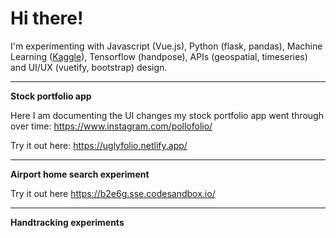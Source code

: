 # Hi there!

I'm experimenting with Javascript (Vue.js), Python (flask, pandas), Machine Learning (<a href="https://www.kaggle.com/vanzelleb">Kaggle</a>), Tensorflow (handpose), APIs (geospatial, timeseries) and UI/UX (vuetify, bootstrap) design.

---
**Stock portfolio app**

Here I am documenting the UI changes my stock portfolio app went through over time:
https://www.instagram.com/pollofolio/

Try it out here: https://uglyfolio.netlify.app/

---

**Airport home search experiment**

Try it out here https://b2e6g.sse.codesandbox.io/

---

**Handtracking experiments**


<!---
vanzelleb/vanzelleb is a ✨ special ✨ repository because its `README.md` (this file) appears on your GitHub profile.
You can click the Preview link to take a look at your changes.
--->
